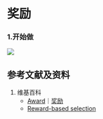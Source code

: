 # 奖励

### 1.开始做

![](/images/强化学习/基本概念和经典实验/奖励/1a1.png)

## 参考文献及资料

1. 维基百科
	- [Award](https://en.wikipedia.org/wiki/Award)｜[奖励](https://zh.wikipedia.org/wiki/奖励) 
	- [Reward-based selection](https://en.wikipedia.org/wiki/Reward-based_selection)

